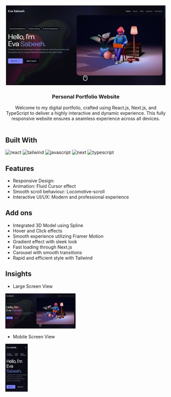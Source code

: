 <br/>
<p align="center">
  <img src="public\screenshot1.png" alt="View" width="500" height="250"/> 
  <h3 align="center">Personal Portfolio Website</h3>

  <p align="center">
  Welcome to my digital portfolio, crafted using React.js, Next.js, and TypeScript to deliver a highly interactive and dynamic experience. This fully responsive website ensures a seamless experience across all devices.
    <br/>
    <br/>
  </p>
</p>

## Built With

<p>
<img src="https://upload.wikimedia.org/wikipedia/commons/thumb/a/a7/React-icon.svg/768px-React-icon.svg.png" alt="react" width="80" height="80"/> 
<img src="https://uxwing.com/wp-content/themes/uxwing/download/brands-and-social-media/tailwind-css-icon.png" alt="tailwind" width="80" height="80"/>
<img src="https://upload.wikimedia.org/wikipedia/commons/thumb/6/6a/JavaScript-logo.png/900px-JavaScript-logo.png" alt="javascript" width="80" height="80"/>
<img src="https://seeklogo.com/images/N/next-js-logo-7929BCD36F-seeklogo.com.png" alt="next" width="80" height="80"/>
<img src="https://upload.wikimedia.org/wikipedia/commons/thumb/4/4c/Typescript_logo_2020.svg/768px-Typescript_logo_2020.svg.png" alt="typescript" width="80" height="80"/>
</p>

## Features

- Responsive Design:
- Animation: Fluid Cursor effect
- Smooth scroll behaviour: Locomotive-scroll
- Interactive UI/UX: Modern and professional experience

## Add ons

- Integrated 3D Model using Spline
- Hover and Click effects
- Smooth experience utilizing Framer Motion
- Gradient effect with sleek look
- Fast loading through Next.js
- Carousel with smooth transitions
- Rapid and efficient style with Tailwind


## Insights

- Large Screen View
<img src="public\screenshot1.png" alt="desktop" width="220" height="110"/> 

- Mobile Screen View
<img src="public\screenshot2.png" alt="mobile" width="70" height="150"/> 
